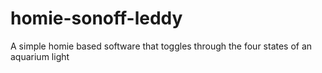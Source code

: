 # homie-sonoff-leddy
A simple homie based software that toggles through the four states of an aquarium light
